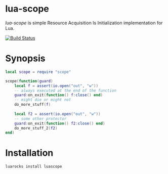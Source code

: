 lua-scope
=========

*lua-scope* is simple Resource Acquisition Is Initialization implementation for Lua.

[![Build Status](https://travis-ci.org/basiliscos/lua-scope.png)](https://travis-ci.org/basiliscos/lua-scope)

Synopsis
=========

```lua
local scope = require "scope"

scope(function(guard)
    local f = assert(io.open("out", "w"))
    -- always executed at the end of the function
    guard:on_exit(function() f:close() end)
    -- might die or might not
    do_more_stuff(f)
    
    local f2 = assert(io.open("out", "w"))
    -- some other protector
    guard:on_exit(function() f2:close() end)
    do_more_stuff_2(f2)
end)
```

Installation
============

```luarocks install luascope```
